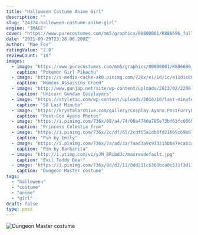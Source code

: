 ```yaml
---
title: "Halloween Costume Anime Girl"
description: ""
slug: "24374-halloween-costume-anime-girl"
engine: "IMAGE"
cover: "https://www.purecostumes.com/mm5/graphics/00000001/R886696_full_1.jpg"
date: "2021-09-29T23:28:06.200Z"
author: "Mae Fox"
ratingValue: "2.0"
reviewCount: "18"
images:
  - image: "https://www.purecostumes.com/mm5/graphics/00000001/R886696_full_1.jpg"
    caption: "Pokemon Girl Pikachu"
  - image: "https://s-media-cache-ak0.pinimg.com/736x/e1/1d/1c/e11d1c8046d69903125f29b64aa584ab.jpg"
    caption: "Womens Assassins Creed"
  - image: "http://www.gunjap.net/site/wp-content/uploads/2013/02/2206.jpg"
    caption: "Unicorn Gundam Cosplayers"
  - image: "https://styletic.com/wp-content/uploads/2016/10/last-minute-halloween-costumes/32-33-last-minute-halloween-costume-ideas-3.jpg"
    caption: "50 Last Minute"
  - image: "https://krystalarchive.com/gallery/Cosplay.Ayano.PostFurryFiestaJapan/Cosplay.Ayano.PostFurryFiestaJapan.15.jpg"
    caption: "Post-Con Ayano Photos"
  - image: "https://i.pinimg.com/736x/08/a4/74/08a4740a785e73bf63fc606980a9ba95--princess-luna-my-little-pony-friendship.jpg"
    caption: "Princess Celestia from"
  - image: "https://i.pinimg.com/736x/2c/df/65/2cdf65a1db0fd21069c69b67dd953bd7.jpg"
    caption: "Pin by Emily"
  - image: "https://i.pinimg.com/736x/7a/ad/3a/7aad3a9c933215bb47ecab3a29ab7ce7.jpg"
    caption: "Pin by Barbarita"
  - image: "http://i.ytimg.com/vi/yJM_BRibdJc/maxresdefault.jpg"
    caption: "Evil Teddy Bear"
  - image: "https://i.pinimg.com/736x/8d/d2/11/8dd211c6368bca0c531f3d117e2f1084--dragons-masters.jpg"
    caption: "Dungeon Master costume"
tags:
  - "halloween"
  - "costume"
  - "anime"
  - "girl"
draft: false
type: post
---
```



![Dungeon Master costume](https://i.pinimg.com/736x/8d/d2/11/8dd211c6368bca0c531f3d117e2f1084--dragons-masters.jpg "Dungeon Master costume")


<!--inArticleAds-->

<!--galleryOne-->


<!--inArticleAds-->

<!--galleryTwo-->


<!--galleryThree-->


